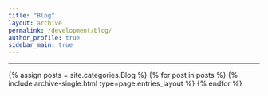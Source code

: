 ```yaml
---
title: "Blog"
layout: archive
permalink: /development/blog/
author_profile: true
sidebar_main: true
---
```


<!-- 공백이 포함되어 있는 카테고리 이름의 경우 site.categories.['a b c'] 이런식으로! -->

***
<!--필요하다면 여기서 하드코딩으로 세부카테고리 만들고 만다.-->
{% assign posts = site.categories.Blog %}
{% for post in posts %} {% include archive-single.html type=page.entries_layout %} {% endfor %}